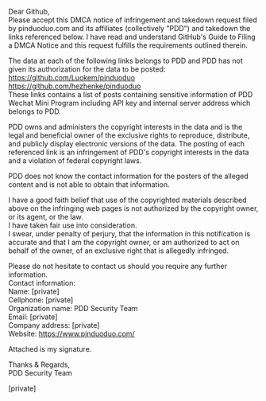 Dear Github,  
Please accept this DMCA notice of infringement and takedown request filed by pinduoduo.com and its affiliates (collectively "PDD") and takedown the links referenced below. I have read and understand GitHub's Guide to Filing a DMCA Notice and this request fulfills the requirements outlined therein.

The data at each of the following links belongs to PDD and PDD has not given its authorization for the data to be posted:  
https://github.com/Luokem/pinduoduo   
https://github.com/hezhenke/pinduoduo  
These links contains a list of posts containing sensitive information of PDD Wechat Mini Program including API key and internal server address which belongs to PDD.

PDD owns and administers the copyright interests in the data and is the legal and beneficial owner of the exclusive rights to reproduce, distribute, and publicly display electronic versions of the data. The posting of each referenced link is an infringement of PDD's copyright interests in the data and a violation of federal copyright laws.

PDD does not know the contact information for the posters of the alleged content and is not able to obtain that information.

I have a good faith belief that use of the copyrighted materials described above on the infringing web pages is not authorized by the copyright owner, or its agent, or the law.  
I have taken fair use into consideration.  
I swear, under penalty of perjury, that the information in this notification is accurate and that I am the copyright owner, or am authorized to act on behalf of the owner, of an exclusive right that is allegedly infringed.

Please do not hesitate to contact us should you require any further information.  
Contact information:  
Name: [private]  
Cellphone: [private]  
Organization name: PDD Security Team  
Email: [private]  
Company address: [private]  
Website: https://www.pinduoduo.com/ 

Attached is my signature.

Thanks & Regards,  
PDD Security Team

[private]
